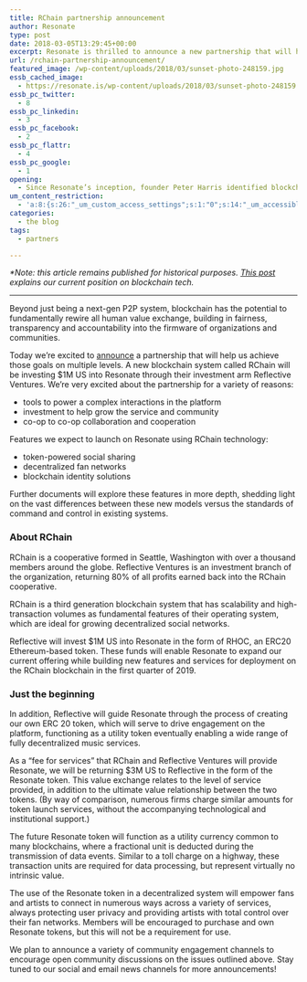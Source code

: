 ```yaml
---
title: RChain partnership announcement
author: Resonate
type: post
date: 2018-03-05T13:29:45+00:00
excerpt: Resonate is thrilled to announce a new partnership that will help us achieve our goal of building a fair, transparent and accountable future of digital music distribution. A new blockchain system called RChain is investing $1M US into Resonate through their investment arm Reflective Ventures.
url: /rchain-partnership-announcement/
featured_image: /wp-content/uploads/2018/03/sunset-photo-248159.jpg
essb_cached_image:
  - https://resonate.is/wp-content/uploads/2018/03/sunset-photo-248159.jpg
essb_pc_twitter:
  - 8
essb_pc_linkedin:
  - 3
essb_pc_facebook:
  - 2
essb_pc_flattr:
  - 4
essb_pc_google:
  - 1
opening:
  - Since Resonate’s inception, founder Peter Harris identified blockchain technology as a paramount necessity for the future of digital music distribution.
um_content_restriction:
  - 'a:8:{s:26:"_um_custom_access_settings";s:1:"0";s:14:"_um_accessible";s:1:"0";s:19:"_um_noaccess_action";s:1:"0";s:30:"_um_restrict_by_custom_message";s:1:"0";s:27:"_um_restrict_custom_message";s:0:"";s:19:"_um_access_redirect";s:1:"0";s:23:"_um_access_redirect_url";s:0:"";s:28:"_um_access_hide_from_queries";s:1:"0";}'
categories:
  - the blog
tags:
  - partners

---
```

_*Note: this article remains published for historical purposes. [This post][1] explains our current position on blockchain tech._

* * *

Beyond just being a next-gen P2P system, blockchain has the potential to fundamentally rewire all human value exchange, building in fairness, transparency and accountability into the firmware of organizations and communities.

Today we’re excited to <a href="http://www.prweb.com/releases/2018/04/prweb15399027.htm" target="_blank" rel="noopener noreferrer">announce</a> a partnership that will help us achieve those goals on multiple levels. A new blockchain system called RChain will be investing $1M US into Resonate through their investment arm Reflective Ventures. We’re very excited about the partnership for a variety of reasons:

  * tools to power a complex interactions in the platform
  * investment to help grow the service and community
  * co-op to co-op collaboration and cooperation

Features we expect to launch on Resonate using RChain technology:

  * token-powered social sharing
  * decentralized fan networks
  * blockchain identity solutions

Further documents will explore these features in more depth, shedding light on the vast differences between these new models versus the standards of command and control in existing systems.

### 

### About RChain

RChain is a cooperative formed in Seattle, Washington with over a thousand members around the globe. Reflective Ventures is an investment branch of the organization, returning 80% of all profits earned back into the RChain cooperative.

RChain is a third generation blockchain system that has scalability and high-transaction volumes as fundamental features of their operating system, which are ideal for growing decentralized social networks.

Reflective will invest $1M US into Resonate in the form of RHOC, an ERC20 Ethereum-based token. These funds will enable Resonate to expand our current offering while building new features and services for deployment on the RChain blockchain in the first quarter of 2019.

### 

### Just the beginning

In addition, Reflective will guide Resonate through the process of creating our own ERC 20 token, which will serve to drive engagement on the platform, functioning as a utility token eventually enabling a wide range of fully decentralized music services.

As a “fee for services” that RChain and Reflective Ventures will provide Resonate, we will be returning $3M US to Reflective in the form of the Resonate token. This value exchange relates to the level of service provided, in addition to the ultimate value relationship between the two tokens. (By way of comparison, numerous firms charge similar amounts for token launch services, without the accompanying technological and institutional support.)

The future Resonate token will function as a utility currency common to many blockchains, where a fractional unit is deducted during the transmission of data events. Similar to a toll charge on a highway, these transaction units are required for data processing, but represent virtually no intrinsic value.

The use of the Resonate token in a decentralized system will empower fans and artists to connect in numerous ways across a variety of services, always protecting user privacy and providing artists with total control over their fan networks. Members will be encouraged to purchase and own Resonate tokens, but this will not be a requirement for use.

We plan to announce a variety of community engagement channels to encourage open community discussions on the issues outlined above. Stay tuned to our social and email news channels for more announcements!

 [1]: https://community.resonate.is/t/clarification-about-blockchain-technology/2696